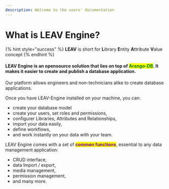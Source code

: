 ```yaml
---
description: Welcome to the users' documentation
---
```


# What is LEAV Engine?



{% hint style="success" %}
**LEAV** is short for **L**ibrary **E**ntity **A**ttribute **V**alue concept
{% endhint %}

#### LEAV Engine is an opensource solution that lies on top of <mark style="color:green;">Arango-DB</mark>. It makes it easier to create and publish a database application.&#x20;

Our platform allows engineers and non-technicians alike to create database applications.

Once you have LEAV-Engine installed on your machine, you can:&#x20;

* create your database model
* create your users, set roles and permissions,
* configurer Libraries, Attributes and Relationships,&#x20;
* import your data easily,&#x20;
* define workflows,
* and work instantly on your data with your team.

LEAV Engine comes with a set of <mark style="color:purple;">**common functions**</mark>, essential to any data management application:

* CRUD interface,
* data Import / export,
* media management,
* permission management,
* and many more.



